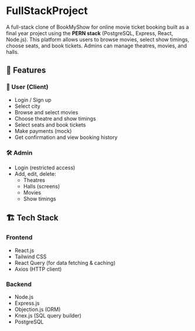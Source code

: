 # FullStackProject

A full-stack clone of BookMyShow for online movie ticket booking built as a final year project using the **PERN stack** (PostgreSQL, Express, React, Node.js). This platform allows users to browse movies, select show timings, choose seats, and book tickets. Admins can manage theatres, movies, and halls.

## 🚀 Features

### 👤 User (Client)

- Login / Sign up
- Select city
- Browse and select movies
- Choose theatre and show timings
- Select seats and book tickets
- Make payments (mock)
- Get confirmation and view booking history

### 🛠️ Admin

- Login (restricted access)
- Add, edit, delete:
  - Theatres
  - Halls (screens)
  - Movies
  - Show timings

## 🏗️ Tech Stack

### Frontend
- React.js
- Tailwind CSS
- React Query (for data fetching & caching)
- Axios (HTTP client)

### Backend
- Node.js
- Express.js
- Objection.js (ORM)
- Knex.js (SQL query builder)
- PostgreSQL
